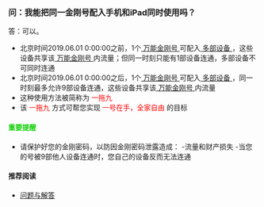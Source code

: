 ### 问：我能把同一金刚号配入手机和iPad同时使用吗？
答：可以。
- 北京时间2019.06.01 0:00:00之前，1个[ 万能金刚号 ](https://a2zitpro.github.io/web/万能金刚号)可配入[ 多部设备 ](https://a2zitpro.github.io/web/金刚号与设备的关系)，这些设备共享该[ 万能金刚号 ](https://a2zitpro.github.io/web/万能金刚号)内流量；但同一时刻只能有1部设备连通，多部设备不可同时连通
- 北京时间2019.06.01 0:00:00之后，1个[ 万能金刚号 ](https://a2zitpro.github.io/web/万能金刚号)可配入[ 多部设备 ](https://a2zitpro.github.io/web/金刚号与设备的关系)，同一时刻最多允许9部设备连通，这些设备共享该[ 万能金刚号 ](https://a2zitpro.github.io/web/万能的金刚号)内流量
- 这种使用方法被简称为<font color="Red"> 一拖九 </font>
- 该<font color="Red"> 一拖九 </font>方式可帮您实现<font color="Red"> 一号在手，全家自由 </font>的目标

#### <font color="Red>">重要提醒</font>
- 请保护好您的金刚密码，以防因金刚密码泄露造成：
  -流量和财产损失
  -当您的号被9部他人设备连通时，您自己的设备反而无法连通

#### 推荐阅读
- [ 问题与解答 ](https://a2zitpro.github.io/web/列表-问题与解答)
